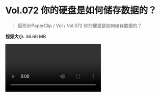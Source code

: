 # Vol.072 你的硬盘是如何储存数据的？

> 回形针PaperClip / Vol / Vol.072 你的硬盘是如何储存数据的？

**视频大小**: 36.66 MB

<div class="video"><video src="https://file.hsyhx.top/video/PaperClip/Vol/072.mp4" controls preload>🤔 您的浏览器不支持 video 标签</video></div>